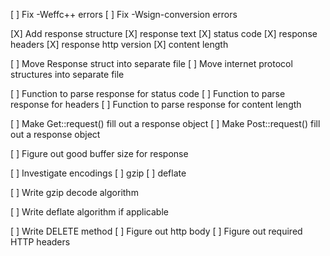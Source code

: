 [ ] Fix -Weffc++ errors
[ ] Fix -Wsign-conversion errors

[X] Add response structure
    [X] response text
    [X] status code
    [X] response headers
    [X] response http version
    [X] content length

[ ] Move Response struct into separate file
[ ] Move internet protocol structures into separate file

[ ] Function to parse response for status code
[ ] Function to parse response for headers
[ ] Function to parse response for content length

[ ] Make Get::request() fill out a response object
[ ] Make Post::request() fill out a response object

[ ] Figure out good buffer size for response

[ ] Investigate encodings
    [ ] gzip
    [ ] deflate

[ ] Write gzip decode algorithm

[ ] Write deflate algorithm if applicable

[ ] Write DELETE method
    [ ] Figure out http body
    [ ] Figure out required HTTP headers
